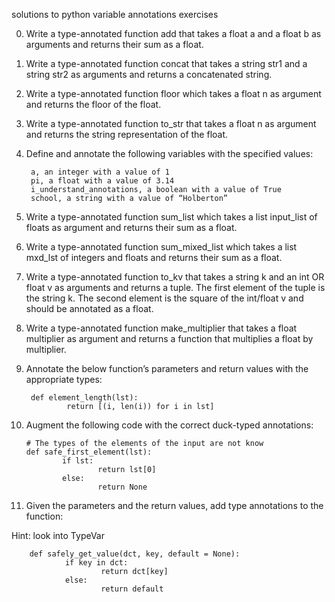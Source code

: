 solutions to python variable annotations exercises

0. Write a type-annotated function add that takes a float a and a float b as arguments and returns their sum as a float.

1. Write a type-annotated function concat that takes a string str1 and a string str2 as arguments and returns a concatenated string.

2. Write a type-annotated function floor which takes a float n as argument and returns the floor of the float.

3. Write a type-annotated function to_str that takes a float n as argument and returns the string representation of the float.

4. Define and annotate the following variables with the specified values:

        a, an integer with a value of 1
        pi, a float with a value of 3.14
        i_understand_annotations, a boolean with a value of True
        school, a string with a value of “Holberton”

5. Write a type-annotated function sum_list which takes a list input_list of floats as argument and returns their sum as a float.

6. Write a type-annotated function sum_mixed_list which takes a list mxd_lst of integers and floats and returns their sum as a float.

7. Write a type-annotated function to_kv that takes a string k and an int OR float v as arguments and returns a tuple. The first element of the tuple is the string k. The second element is the square of the int/float v and should be annotated as a float.

8. Write a type-annotated function make_multiplier that takes a float multiplier as argument and returns a function that multiplies a float by multiplier.

9. Annotate the below function’s parameters and return values with the appropriate types:

        def element_length(lst):
                return [(i, len(i)) for i in lst]

10. Augment the following code with the correct duck-typed annotations:

        # The types of the elements of the input are not know
        def safe_first_element(lst):
                if lst:
                        return lst[0]
                else:
                        return None

11. Given the parameters and the return values, add type annotations to the function:

Hint: look into TypeVar

        def safely_get_value(dct, key, default = None):
                if key in dct:
                        return dct[key]
                else:
                        return default
